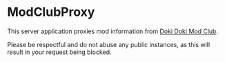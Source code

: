# ModClubProxy

This server application proxies mod information from [Doki Doki Mod Club](https://dokidokimodclub.com).

Please be respectful and do not abuse any public instances, as this will result in your request being blocked.